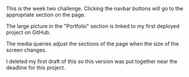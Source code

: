 This is the week two challenge.
Clicking the navbar buttons will go to the appropriate section on the page.

The large picture in the "Portfolio" section is linked to my first deployed project on GitHub.

The media queries adjust the sections of the page when the size of the screen changes.

I deleted my first draft of this so this version was put together near the deadline for this project.
